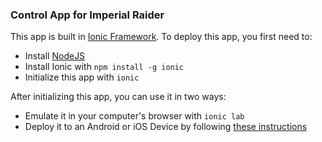 ### Control App for Imperial Raider

This app is built in [Ionic Framework](https://ionicframework.com). To deploy this app, you first need to:

- Install [NodeJS](https://nodejs.org)
- Install Ionic with `npm install -g ionic`
- Initialize this app with `ionic`

After initializing this app, you can use it in two ways:

- Emulate it in your computer's browser with `ionic lab`
- Deploy it to an Android or iOS Device by following [these instructions](https://ionicframework.com/docs/intro/deploying/)
